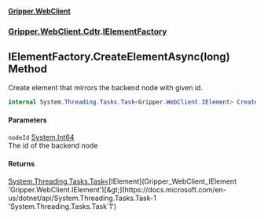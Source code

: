#### [Gripper.WebClient](index 'index')
### [Gripper.WebClient.Cdtr](Gripper_WebClient_Cdtr 'Gripper.WebClient.Cdtr').[IElementFactory](Gripper_WebClient_Cdtr_IElementFactory 'Gripper.WebClient.Cdtr.IElementFactory')
## IElementFactory.CreateElementAsync(long) Method
Create element that mirrors the backend node with given id.  
```csharp
internal System.Threading.Tasks.Task<Gripper.WebClient.IElement> CreateElementAsync(long nodeId);
```
#### Parameters
<a name='Gripper_WebClient_Cdtr_IElementFactory_CreateElementAsync(long)_nodeId'></a>
`nodeId` [System.Int64](https://docs.microsoft.com/en-us/dotnet/api/System.Int64 'System.Int64')  
The id of the backend node
  
#### Returns
[System.Threading.Tasks.Task&lt;](https://docs.microsoft.com/en-us/dotnet/api/System.Threading.Tasks.Task-1 'System.Threading.Tasks.Task`1')[IElement](Gripper_WebClient_IElement 'Gripper.WebClient.IElement')[&gt;](https://docs.microsoft.com/en-us/dotnet/api/System.Threading.Tasks.Task-1 'System.Threading.Tasks.Task`1')  

